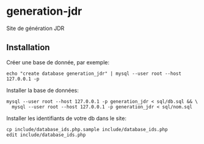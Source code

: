 # generation-jdr
Site de génération JDR

## Installation

Créer une base de donnée, par exemple:

    echo "create database generation_jdr" | mysql --user root --host 127.0.0.1 -p

Installer la base de données:

    mysql --user root --host 127.0.0.1 -p generation_jdr < sql/db.sql && \
      mysql --user root --host 127.0.0.1 -p generation_jdr < sql/nom.sql

Installer les identifiants de votre db dans le site:

    cp include/database_ids.php.sample include/database_ids.php
    edit include/database_ids.php
